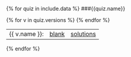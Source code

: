 {% for quiz in include.data %}
###{{quiz.name}}

<table style="border-spacing:10px">
{% for v in quiz.versions %}
<tr>
	<td>{{ v.name }}:</td>
	<td> <a href="{{quiz.home}}/{{v.blank}}">blank</a></td>
	<td> <a href="{{quiz.home}}/{{v.solutions}}">solutions</a></td>
</tr>
{% endfor %}
</table>
{% endfor %}

